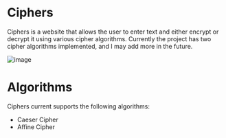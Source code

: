 # Ciphers
Ciphers is a website that allows the user to enter text and either encrypt or decrypt it using various cipher
algorithms. Currently the project has two cipher algorithms implemented, and I may add more in the future.

![image](https://user-images.githubusercontent.com/54284594/138772864-e7c67c3a-1322-4201-b228-cbf88e099a5f.png)

# Algorithms
Ciphers current supports the following algorithms:
* Caeser Cipher
* Affine Cipher